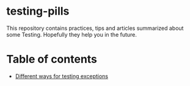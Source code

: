 # testing-pills

This repository contains practices, tips and articles summarized about some Testing. Hopefully they help you in the future.

Table of contents
=================

* [Different ways for testing exceptions](testing_exceptions/src/test/java/org/ivangrod/testingpills/exception/SoldierTests.java)